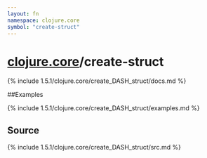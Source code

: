 ```yaml
---
layout: fn
namespace: clojure.core
symbol: "create-struct"
---
```


# [clojure.core](../)/create-struct

{% include 1.5.1/clojure.core/create_DASH_struct/docs.md %}

##Examples

{% include 1.5.1/clojure.core/create_DASH_struct/examples.md %}
## Source
{% include 1.5.1/clojure.core/create_DASH_struct/src.md %}

